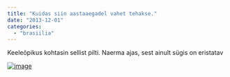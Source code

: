 ```yaml
---
title: "Kuidas siin aastaaegadel vahet tehakse."
date: "2013-12-01"
categories: 
  - "brasiilia"
---
```


Keeleõpikus kohtasin sellist pilti. Naerma ajas, sest ainult sügis on eristatav

[![image](images/wpid-wp-1385915723463.jpg "wp-1385915723463.jpg")](http://kristjanroosild.files.wordpress.com/2013/12/wpid-wp-1385915723463.jpg)
